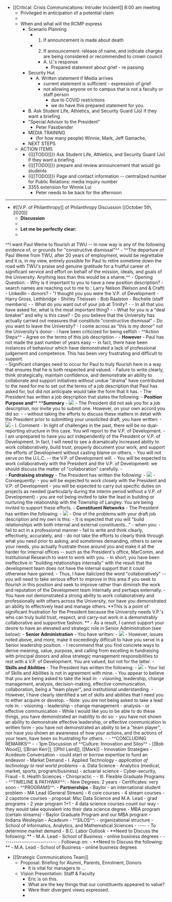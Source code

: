- [[Critical: Crisis Communications: Intruder Incident]] 8:00 am meeting
    - Privileged in anticipation of a potential claim
    - 
    - When and what will the RCMP express
        - Scenario Planning
            - 1. If announcement is made about death
            - 2. If announcement: release of name, and indicate charges are being considered or recommended to crown council
                - A. U.'s response 
                    - Prepared statement about grief - re passing
        - Security Hut
            - A. Written statement if Media arrives
                - current statement is sufficient - expression of grief
                - not allowing anyone on to campus that is not a faculty or staff person
                    - due to COVID restrictions
                    - we do have this prepared statement for you. 
        - B. Ask Student Life, Athletics, and Security Guard (Jo) if they want a briefing
        - "Special Advisor to the President"
            - Peter Fassbender
        - MEDIA TRAINING
            - (for how many people) Winnie, Mark, Jeff Gamache, 
        - NEXT STEPS
    - ACTION ITEMS
        - {{[[TODO]]}} Ask Student Life, Athletics, and Security Guard (Jo) if they want a briefing
        - {{[[TODO]]}} prepare and review announcement that would go students
        - {{[[TODO]]}} Page and contact information -- centralized number for Public Relations: media inquiry number
        - 3355 extension for Winnie Lui
            - Peter needs to be back for the afternoon
- ------------
- #[[V.P. of Philanthropy]] of Philanthropy Discussion [[October 5th, 2020]]
    - **Discussion**
    - 
    - **Let me be perfectly clear:**
    - 
^^I want Paul Weme to flourish at TWU -- in now way is any of the following evidence of, or grounds for "constructive dismissal"^^
    - ^^The departure of Paul Weme from TWU, after 20 years of employment, would be regrettable and it is, in my view, entirely possible for Paul to retire sometime down the road with TWU's praise and genuine gratitude for a fruitful career of significant service and effort on behalf of the mission, ideals, and goals of the University. Anything less than this would be a shame.^^
    - 
Opening Question:
        - Why is it important to you to have a new position description?
            - search names are reaching out to me to : Larry Nelson (Nelson and & Craft)
            - LinkedIn
                - donors?
                    - "I thought you you were the V.P. of Development
                    - Harry Gross, Lethbridge
                    - Shirley Theissen
                    - Bob Raalston
                    - Rochelle (staff members)
                    - 
        - What do you want out of your job at Trinity?
            - 
        - In all that you have asked for, what is the most important thing?
            - 
        - What for you is a "deal breaker" and why is this case?
        - Do you believe that the University has actually carried out measures that constitute "constructive dismissal" 
        - Do you want to leave the University?
            - I come across as "this is my donor" not the University's donor
            - i have been criticized for being selfish
    - ^^Action Steps^^
        - Agree on the terms of this job description
        - 
    - **However** 
        - Paul has not made the past number of years easy -- in fact, there have been instances of behaviour which have demonstrated a lack of professional judgement and competence. This has been very frustrating and difficult to support.  
        - Significant changes need to occur for Paul to truly flourish here in a way that ensures that he is both respected and valued.
            - Failure to write clearly, think strategically, maintain confidence, and demonstrate an ability to collaborate and support initiatives without undue "drama" have contributed to the need for me to set out the terms of a job description that Paul has asked for, but did not anticipate would take the form that it has. 
    - The President has written a job description that states the following: 
        - **Position Purpose and**** ****Summary**
            - ![](https://firebasestorage.googleapis.com/v0/b/firescript-577a2.appspot.com/o/imgs%2Fapp%2Fchurchdogmatics%2F7tKPEDLJ9G.png?alt=media&token=c94ded61-aa4e-4fd7-98ee-480564108728)
                - The President did not ask you for a job description, nor invite you to submit one. However, on your own accord you did so:
                    - - without taking the efforts to discuss these matters in detail with the President prior to submitting your unsolicited draft, you have written:
                        - ![](https://firebasestorage.googleapis.com/v0/b/firescript-577a2.appspot.com/o/imgs%2Fapp%2Fchurchdogmatics%2FZVtGyquqwQ.png?alt=media&token=df0b7085-1808-443f-827c-a9768570d0b5)
                            - I. Comment
                                - In light of challenges in the past, there will be no dual-reporting structure in this case. You will report to the V.P. of Development.
                                - I am unprepared to have you act independently of the President or V.P. of Development. In fact, I will need to see a dramatically increased ability to work collaboratively, build trust, properly document your work, and support the efforts of Development without casting blame on others. 
                                - You will not serve on the U.L.C. -- the V.P. of Development will. 
                                - You will be expected to work collaboratively with the President and the V.P. of Development: we should discuss the matter of "collaboration" carefully.
                                -  
        - **Fundraising strategy**
            - The President has written the following:
            - ![](https://firebasestorage.googleapis.com/v0/b/firescript-577a2.appspot.com/o/imgs%2Fapp%2Fchurchdogmatics%2F4IfNYu2QyP.png?alt=media&token=0816c89c-4d0a-446c-b672-58ee61ac1bd3)
            - Consequently:
                - you will be expected to work closely with the President and V.P. of Development
                - you will be expected to carry out specific duties on projects as needed (particularly during the interim period without a V.P. of Development)
                - you are not being invited to take the lead in building or nurturing the relationship with the Township of Langley. You are being invited to support these efforts.
        - **Constituent Networks**
            - The President has written the following:
            - ![](https://firebasestorage.googleapis.com/v0/b/firescript-577a2.appspot.com/o/imgs%2Fapp%2Fchurchdogmatics%2FJTGbxhxRGF.png?alt=media&token=72f40748-0419-45d7-be08-8f43adc540d7)
                - One of the problems with your draft job description and my own is this: 
                    - It is expected that you will "build relationships with both internal and external constituents..."
                        - when you:
                            - fail to act in a professional manner
                            - fail to write and think clearly, effectively, accurately, and
                            - do not take the efforts to clearly think through what you need prior to asking, and sometimes demanding, others to serve your needs, you actually frustrate those around you and make it all the harder for internal offices -- such as the President's office, MarComm, and Institutional Research to want to work with you. 
                            - In short, you have been ineffective in "building relationships internally" with the result that the development team does not have the internal support that it could otherwise have gained. 
                    - Thus, I have italicized the word "collaboratively" -- you will need to take serious effort to improve in this area if you seek to flourish in this position and seek to improve rather than diminish the work and reputation of the Development team internally and perhaps externally.
                    - You have not demonstrated a strong ability to work collaboratively and professionally with others across the University, nor have you demonstrated an ability to effectively lead and manage others. **This is a point of significant frustration for the President because the University needs V.P.'s who can truly build trust, respect, and carry-out work in a demonstrably collaborative and supportive fashion. **
                    - As a result, I cannot support your desire to have an elevated and strategic role in Senior Administration (see below):
            - **Senior Administration**
                - You have written:
                    - ![](https://firebasestorage.googleapis.com/v0/b/firescript-577a2.appspot.com/o/imgs%2Fapp%2Fchurchdogmatics%2FsbXqdtPcmt.png?alt=media&token=34b15d15-21c6-4bd5-856a-5c7ceedc609c)
                - However, issues noted above, and more, make it exceedingly difficult to have you serve in a Senior leadership position. 
                - I recommend that you find concrete ways to derive meaning, value, purpose, and calling from excelling in fundraising with principal donors and allow strategic management responsibilities to rest with a V.P. of Development. You are valued, but not for the latter. 
            - **Skills and Abilities**
                - The President has written the following:
                    - ![](https://firebasestorage.googleapis.com/v0/b/firescript-577a2.appspot.com/o/imgs%2Fapp%2Fchurchdogmatics%2FZasZ3kQPsE.png?alt=media&token=7cb4041a-ff07-4f95-bfbb-56852e1f8dd7)
                - Your list of Skills and Abilities is not in agreement with mine.
                    - You appear to believe that you are being asked to take the lead in:
                        - visioning, leadership, change management, analysis, decision-making, effective communication, collaboration, being a "team player", and institutional understanding. 
                    - However, I have clearly identified a set of skills and abilities that I need you to either acquire or develop.
                        - Note: you are not being asked to take a lead role in:
                            - visioning
                            - leadership
                            - change management
                            - analysis
                            - or effective communication
                        - While I would like you to be able to do these things, you have demonstrated an inability to do so:
                            -  you have not shown an ability to demonstrate effective leadership, or effective communication in written form
                            - you have not demonstrated an ability to be a "team player", nor have you shown an awareness of how your actions, and the actions of your team, have been so frustrating for others. 
                            - 
        - ^^CONCLUDING REMARKS^^
        - 
    -  1pm Discussion of ^^Culture: Innovation and Silos^^
        - [[Bob Wood]], [[Brian Kerr]], [[Phil Laird]], [[Mark]]
        - Innovation Strategies
            - Acedeum Conversation
                - could start or borrow expertise to fund an endeavor
        - Market Demand
            - I. Applied Technology
                - _application of technology to real world problems_
                    - a. Data Science
                        - Analytics (medical, market, sports, program/business)
                            - actuarial science
                        - Cyber-security, Fraud
            - II.  Health Sciences
                - Chiropractic 
                - 
            - III. Flexible Graduate Programs
            - ^^TIMELINE & PATHWAY^^:
                - New Degrees: 2 years
                - Certificates: very soon
            - ^^PROGRAMS^^:
                - **Partnerships**
                    - Baylor
                        - an international student problem
                            - MA Lead (General Stream)
                                - 6 core courses
                                - 4 stream courses
                                - 2 capstone courses
                            - proposal: Msc Data Science and M.A. Lead
                                - grad programs
                                    - 2 year program 1+1
                                - 4 data science courses count our way
                                - they would take equivalent into their data science degree
                            - MBA program (certain streams)
                                - Baylor Graduate Program and our MBA program
                    - Indiana Wesleyian
                    - Acadeum
            - ^^SILOS^^:
                - organizational structure
                - School of Informatics, Analytics, and Mathematical Sciences
            - ----
            - To determine market demand
                - B.C. Labor Outlook
            - **Need to Discuss the following: **
                - M.A. Lead
                - School of Business
                    - online business degrees
            - --------------------------
            - Followup on:
                - **Need to Discuss the following: **
                    - M.A. Lead
                    - School of Business
                        - online business degrees
- [[Strategic Communications Team]]
    - Proposal: Briefing for Alumni, Parents, Enrolment, Donors
        - It is vital for managers to ... 
    - Vision Presentation: Staff & Faculty
        - Eric is on this.
        - What are the key things that our constituents appeared to value?
        - Were their divergent views expressed. 
        - 
